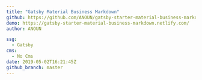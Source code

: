 ```yaml
---
title: "Gatsby Material Business Markdown"
github: https://github.com/ANOUN/gatsby-starter-material-business-markdown
demo: https://gatsby-starter-material-business-markdown.netlify.com/
author: ANOUN

ssg:
  - Gatsby
cms:
  - No Cms
date: 2019-05-02T16:21:45Z
github_branch: master
---
```

